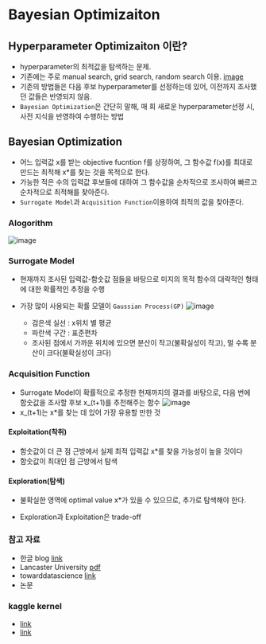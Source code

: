# Bayesian Optimizaiton

## Hyperparameter Optimizaiton 이란?
- hyperparameter의 최적값을 탐색하는 문제.
- 기존에는 주로 manual search, grid search, random search 이용.
[image](https://i.stack.imgur.com/cIDuR.png)
- 기존의 방법들은 다음 후보 hyperparameter를 선정하는데 있어, 이전까지 조사했던 값들은 반영되지 않음.
- `Bayesian Optimization`은 간단히 말해, 매 회 새로운 hyperparameter선정 시, 사전 지식을 반영하여 수행하는 방법

## Bayesian Optimization
- 어느 입력값 x를 받는 objective fucntion f를 상정하여, 그 함수값 f(x)를 최대로 만드는 최적해 x*를 찾는 것을 목적으로 한다.
- 가능한 적은 수의 입력값 후보들에 대하여 그 함수값을 순차적으로 조사하여 빠르고 순차적으로 최적해를 찾아준다.
- `Surrogate Model`과 `Acquisition Function`이용하여 최적의 값을 찾아준다.

### Alogorithm
![image](http://research.sualab.com/assets/images/bayesian-optimization-overview-1/bayesian-optimization-algorithm.png)

### Surrogate Model
- 현재까지 조사된 입력값-함숫값 점들을 바탕으로 미지의 목적 함수의 대략적인 형태에 대한 확률적인 추정을 수행
- 가장 많이 사용되는 확률 모델이 `Gaussian Process(GP)`
![image](http://research.sualab.com/assets/images/bayesian-optimization-overview-1/bayesian-optimization-procedure-example.png)

  - 검은색 실선 : x위치 별 평균
  - 파란색 구간 : 표준편차
  - 조사된 점에서 가까운 위치에 있으면 분산이 작고(불확실성이 작고), 멀 수록 분산이 크다(불확실성이 크다)
  
 
### Acquisition Function
- Surrogate Model이 확률적으로 추정한 현재까지의 결과를 바탕으로, 다음 번에 함숫값을 조사할 후보 x_(t+1)를 추천해주는 함수
![image](http://research.sualab.com/assets/images/bayesian-optimization-overview-1/bayesian-optimization-procedure-example-teq2.png)
- x_(t+1)는 x*를 찾는 데 있어 가장 유용할 만한 것
#### Exploitation(착취)
- 함숫값이 더 큰 점 근방에서 실제 최적 입력값 x*를 찾을 가능성이 높을 것이다
- 함숫값이 최대인 점 근방에서 탐색
#### Exploration(탐색)
- 불확실한 영역에 optimal value x*가 있을 수 있으므로, 추가로 탐색해야 한다.

- Exploration과 Exploitation은 trade-off


### 참고 자료
- 한글 blog [link](http://research.sualab.com/introduction/practice/2019/02/19/bayesian-optimization-overview-1.html)
- Lancaster University [pdf](http://gpss.cc/gpmc17/slides/LancasterMasterclass_1.pdf)
- towarddatascience [link](https://towardsdatascience.com/the-intuitions-behind-bayesian-optimization-with-gaussian-processes-7e00fcc898a0)
- 논문

### kaggle kernel
- [link](https://www.kaggle.com/toastls93/bayes-optimization-xgb)
- [link](https://www.kaggle.com/huntermcgushion/bayesian-hyperparameter-optimization-and-xgboost)
